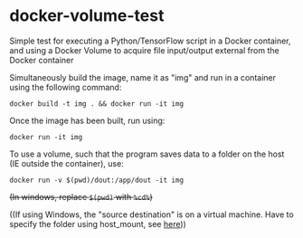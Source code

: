 
# docker-volume-test

Simple test for executing a Python/TensorFlow script in a Docker container, and using a Docker Volume to acquire file input/output external from the Docker container

Simultaneously build the image, name it as "img" and run in a container using the following command:

`docker build -t img . && docker run -it img`

Once the image has been built, run using:

`docker run -it img`

To use a volume, such that the program saves data to a folder on the host (IE outside the container), use:

`docker run -v $(pwd)/dout:/app/dout -it img`

~~(In windows, replace `$(pwd)` with `%cd%`)~~

((If using Windows, the "source destination" is on a virtual machine. Have to specify the folder using host_mount, see [here](https://github.com/docker/for-win/issues/1669#issuecomment-366717127)))
